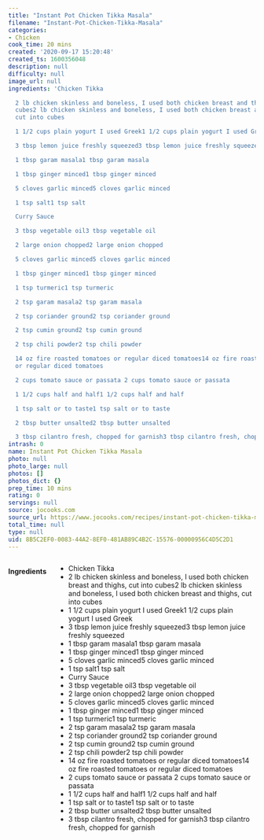```yaml
---
title: "Instant Pot Chicken Tikka Masala"
filename: "Instant-Pot-Chicken-Tikka-Masala"
categories:
- Chicken
cook_time: 20 mins
created: '2020-09-17 15:20:48'
created_ts: 1600356048
description: null
difficulty: null
image_url: null
ingredients: 'Chicken Tikka

  2 lb chicken skinless and boneless, I used both chicken breast and thighs, cut into
  cubes2 lb chicken skinless and boneless, I used both chicken breast and thighs,
  cut into cubes

  1 1/2 cups plain yogurt I used Greek1 1/2 cups plain yogurt I used Greek

  3 tbsp lemon juice freshly squeezed3 tbsp lemon juice freshly squeezed

  1 tbsp garam masala1 tbsp garam masala

  1 tbsp ginger minced1 tbsp ginger minced

  5 cloves garlic minced5 cloves garlic minced

  1 tsp salt1 tsp salt

  Curry Sauce

  3 tbsp vegetable oil3 tbsp vegetable oil

  2 large onion chopped2 large onion chopped

  5 cloves garlic minced5 cloves garlic minced

  1 tbsp ginger minced1 tbsp ginger minced

  1 tsp turmeric1 tsp turmeric

  2 tsp garam masala2 tsp garam masala

  2 tsp coriander ground2 tsp coriander ground

  2 tsp cumin ground2 tsp cumin ground

  2 tsp chili powder2 tsp chili powder

  14 oz fire roasted tomatoes or regular diced tomatoes14 oz fire roasted tomatoes
  or regular diced tomatoes

  2 cups tomato sauce or passata 2 cups tomato sauce or passata

  1 1/2 cups half and half1 1/2 cups half and half

  1 tsp salt or to taste1 tsp salt or to taste

  2 tbsp butter unsalted2 tbsp butter unsalted

  3 tbsp cilantro fresh, chopped for garnish3 tbsp cilantro fresh, chopped for garnish'
intrash: 0
name: Instant Pot Chicken Tikka Masala
photo: null
photo_large: null
photos: []
photos_dict: {}
prep_time: 10 mins
rating: 0
servings: null
source: jocooks.com
source_url: https://www.jocooks.com/recipes/instant-pot-chicken-tikka-masala/
total_time: null
type: null
uid: 8B5C2EF0-0083-44A2-8EF0-481AB89C4B2C-15576-00000956C4D5C2D1
---
```

<div class="large-8 medium-7 columns" id="writeup">	</div><!-- #writeup -->
</div><!-- #row-one -->
<div class="row" id="row-two">	<div class="medium-4 small-5 columns"><h4 id="ingredients">Ingredients</h4><div class="box box-ingredients content"><ul>
<li>Chicken Tikka</li>
<li>2 lb chicken skinless and boneless, I used both chicken breast and thighs, cut into cubes2 lb chicken skinless and boneless, I used both chicken breast and thighs, cut into cubes</li>
<li>1 1/2 cups plain yogurt I used Greek1 1/2 cups plain yogurt I used Greek</li>
<li>3 tbsp lemon juice freshly squeezed3 tbsp lemon juice freshly squeezed</li>
<li>1 tbsp garam masala1 tbsp garam masala</li>
<li>1 tbsp ginger minced1 tbsp ginger minced</li>
<li>5 cloves garlic minced5 cloves garlic minced</li>
<li>1 tsp salt1 tsp salt</li>
<li>Curry Sauce</li>
<li>3 tbsp vegetable oil3 tbsp vegetable oil</li>
<li>2 large onion chopped2 large onion chopped</li>
<li>5 cloves garlic minced5 cloves garlic minced</li>
<li>1 tbsp ginger minced1 tbsp ginger minced</li>
<li>1 tsp turmeric1 tsp turmeric</li>
<li>2 tsp garam masala2 tsp garam masala</li>
<li>2 tsp coriander ground2 tsp coriander ground</li>
<li>2 tsp cumin ground2 tsp cumin ground</li>
<li>2 tsp chili powder2 tsp chili powder</li>
<li>14 oz fire roasted tomatoes or regular diced tomatoes14 oz fire roasted tomatoes or regular diced tomatoes</li>
<li>2 cups tomato sauce or passata 2 cups tomato sauce or passata</li>
<li>1 1/2 cups half and half1 1/2 cups half and half</li>
<li>1 tsp salt or to taste1 tsp salt or to taste</li>
<li>2 tbsp butter unsalted2 tbsp butter unsalted</li>
<li>3 tbsp cilantro fresh, chopped for garnish3 tbsp cilantro fresh, chopped for garnish</li>
</ul>
</div>	</div>	<div class="medium-6 small-7 columns">	</div>